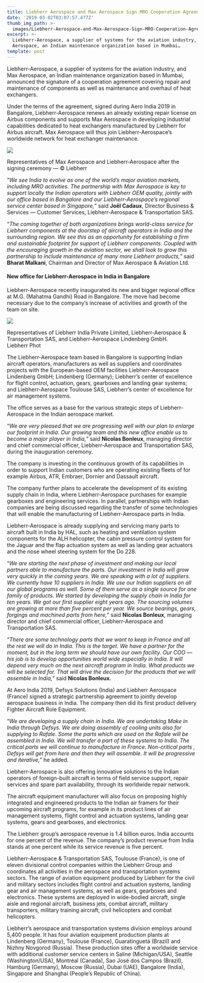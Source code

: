 ```yaml
---
title: Liebherr Aerospace and Max Aerospace Sign MRO Cooperation Agreement
date: '2019-03-02T03:07:57.477Z'
thumb_img_path: >-
  images/Liebherr-Aerospace-and-Max-Aerospace-Sign-MRO-Cooperation-Agreement/1*1iThYEzKbkmVW-8JQdWRPw.jpeg
excerpt: >-
  Liebherr-Aerospace, a supplier of systems for the aviation industry, and Max
  Aerospace, an Indian maintenance organization based in Mumbai…
template: post
---
```

Liebherr-Aerospace, a supplier of systems for the aviation industry, and Max Aerospace, an Indian maintenance organization based in Mumbai, announced the signature of a cooperation agreement covering repair and maintenance of components as well as maintenance and overhaul of heat exchangers.

Under the terms of the agreement, signed during Aero India 2019 in Bangalore, Liebherr-Aerospace renews an already existing repair license on Airbus components and supports Max Aerospace in developing industrial capabilities dedicated to heat exchangers manufactured by Liebherr for Airbus aircraft. Max Aerospace will thus join Liebherr-Aerospace’s worldwide network for heat exchanger maintenance.

![](/images/Liebherr-Aerospace-and-Max-Aerospace-Sign-MRO-Cooperation-Agreement/1*1iThYEzKbkmVW-8JQdWRPw.jpeg)

<figcaption>Representatives of Max Aerospace and Liebherr-Aerospace after the signing ceremony — ©&nbsp;Liebherr</figcaption>

“*We see India to evolve as one of the world’s major aviation markets, including MRO activities. The partnership with Max Aerospace is key to support locally the Indian operators with Liebherr OEM quality, jointly with our office based in Bangalore and our Liebherr-Aerospace’s regional service center based in Singapore,*” said **Joël Cadaux**, Director Business & Services — Customer Services, Liebherr-Aerospace & Transportation SAS.

“*The coming together of both organizations brings world-class service for Liebherr components at the doorstep of aircraft operators in India and the surrounding region. We see this as an opportunity for establishing a firm and sustainable footprint for support of Liebherr components. Coupled with the encouraging growth in the aviation sector, we shall look to grow this partnership to include maintenance of many more Liebherr products,*” said **Bharat Malkani**, Chairman and Director of Max Aerospace & Aviation Ltd.

#### New office for Liebherr-Aerospace in India in Bangalore

Liebherr-Aerospace recently inaugurated its new and bigger regional office at M.G. (Mahatma Gandhi) Road in Bangalore. The move had become necessary due to the company’s increase of activities and growth of the team on site.

![](/images/Liebherr-Aerospace-and-Max-Aerospace-Sign-MRO-Cooperation-Agreement/1*q-WnYiPDswR30QBmqpgBRA.png)

<figcaption>Representatives of Liebherr India Private Limited, Liebherr-Aerospace &amp; Transportation SAS, and Liebherr-Aerospace Lindenberg GmbH. Liebherr&nbsp;Phot</figcaption>

The Liebherr-Aerospace team based in Bangalore is supporting Indian aircraft operators, manufacturers as well as suppliers and coordinates projects with the European-based OEM facilities Liebherr-Aerospace Lindenberg GmbH; Lindenberg (Germany); Liebherr’s center of excellence for flight control, actuation, gears, gearboxes and landing gear systems; and Liebherr-Aerospace Toulouse SAS, Liebherr’s center of excellence for air management systems.

The office serves as a base for the various strategic steps of Liebherr-Aerospace in the Indian aerospace market.

“*We are very pleased that we are progressing well with our plan to enlarge our footprint in India. Our growing team and this new office enable us to become a major player in India,*” said **Nicolas Bonleux**, managing director and chief commercial officer, Liebherr-Aerospace and Transportation SAS, during the inauguration ceremony.

The company is investing in the continuous growth of its capabilities in order to support Indian customers who are operating existing fleets of for example Airbus, ATR, Embraer, Dornier and Dassault aircraft.

The company further plans to accelerate the development of its existing supply chain in India, where Liebherr-Aerospace purchases for example gearboxes and engineering services. In parallel, partnerships with Indian companies are being discussed regarding the transfer of some technologies that will enable the manufacturing of Liebherr-Aerospace parts in India.

Liebherr-Aerospace is already supplying and servicing many parts to aircraft built in India by HAL, such as heating and ventilation system components for the ALH helicopter, the cabin pressure control system for the Jaguar and the flap actuation system as well as landing gear actuators and the nose wheel steering system for the Do 228.

“*We are starting the next phase of investment and making our local partners able to manufacture the parts. Our investment in India will grow very quickly in the coming years. We are speaking with a lot of suppliers. We currently have 10 suppliers in India. We use our Indian suppliers on all our global programs as well. Some of them serve as a single source for one family of products. We started by developing the supply chain in India for ten years. We got our first supplier eight years ago. The sourcing volumes are growing at more than five percent per year. We source bearings, gears, forgings and machined parts from here,*” said **Nicolas Bonleux**, managing director and chief commercial officer, Liebherr-Aerospace and Transportation SAS.

“*There are some technology parts that we want to keep in France and all the rest we will do in India. This is the target. We have a partner for the moment, but in the long term we should have our own facility. Our COO — his job is to develop opportunities world wide especially in India. It will depend very much on the next aircraft program in India. What products we will be selected for. That will drive the decision for the products that we will assemble in India,*” said **Nicolas Bonleux.**

At Aero India 2019, Defsys Solutions (India) and Liebherr Aerospace (France) signed a strategic partnership agreement to jointly develop aerospace business in India. The company then did its first product delivery Fighter Aircraft Role Equipment.

“*We are developing a supply chain in India. We are undertaking Make in India through Defsys. We are doing assembly of cooling units also for supplying to Rafale. Some the parts which are used on the Rafale will be assembled in India. We will transfer a part of these systems to India. The critical parts we will continue to manufacture in France. Non-critical parts , Defsys will get from here and then they will assemble. It will be progressive and iterative,*” he added.

Liebherr-Aerospace is also offering innovative solutions to the Indian operators of foreign-built aircraft in terms of field service support, repair services and spare part availability, through its worldwide repair network.

The aircraft equipment manufacturer will also focus on proposing highly integrated and engineered products to the Indian air framers for their upcoming aircraft programs, for example in its product lines of air management systems, flight control and actuation systems, landing gear systems, gears and gearboxes, and electronics.

The Liebherr group’s aerospace revenue is 1.4 billion euros. India accounts for one percent of the revenue. The company’s product revenue from India stands at one percent while its service revenue is five percent.

Liebherr-Aerospace & Transportation SAS, Toulouse (France), is one of eleven divisional control companies within the Liebherr Group and coordinates all activities in the aerospace and transportation systems sectors. The range of aviation equipment produced by Liebherr for the civil and military sectors includes flight control and actuation systems, landing gear and air management systems, as well as gears, gearboxes and electronics. These systems are deployed in wide-bodied aircraft, single aisle and regional aircraft, business jets, combat aircraft, military transporters, military training aircraft, civil helicopters and combat helicopters.

Liebherr’s aerospace and transportation systems division employs around 5,400 people. It has four aviation equipment production plants at Lindenberg (Germany), Toulouse (France), Guaratinguetá (Brazil) and Nizhny Novgorod (Russia). These production sites offer a worldwide service with additional customer service centers in Saline (Michigan/USA), Seattle (Washington/USA), Montréal (Canada), Sao José dos Campos (Brazil), Hamburg (Germany), Moscow (Russia), Dubai (UAE), Bangalore (India), Singapore and Shanghai (People’s Republic of China).
